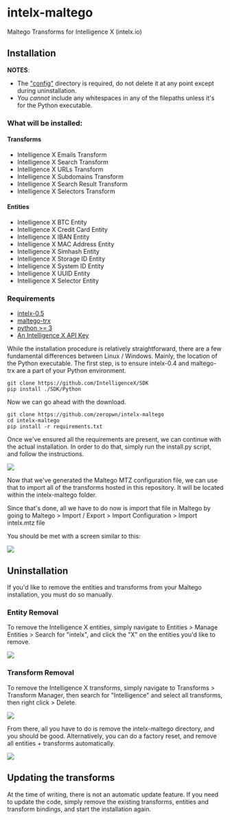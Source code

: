 # intelx-maltego
Maltego Transforms for Intelligence X (intelx.io)

## Installation

**NOTES**: 

* The ["config"](https://github.com/zeropwn/intelx-maltego/tree/master/config) directory is required, do not delete it at any point except during uninstallation.
* You *cannot* include any whitespaces in any of the filepaths unless it's for the Python executable.

### What will be installed:


#### Transforms
* Intelligence X Emails Transform
* Intelligence X Search Transform
* Intelligence X URLs Transform
* Intelligence X Subdomains Transform
* Intelligence X Search Result Transform
* Intelligence X Selectors Transform

#### Entities
* Intelligence X BTC Entity
* Intelligence X Credit Card Entity
* Intelligence X IBAN Entity
* Intelligence X MAC Address Entity
* Intelligence X Simhash Entity
* Intelligence X Storage ID Entity
* Intelligence X System ID Entity
* Intelligence X UUID Entity
* Intelligence X Selector Entity

### Requirements

* [intelx-0.5](https://github.com/IntelligenceX/SDK/tree/master/Python)
* [maltego-trx](https://github.com/paterva/maltego-trx)
* [python \>= 3](https://www.python.org/)
* [An Intelligence X API Key](https://intelx.io/product)

While the installation procedure is relatively straightforward, there are a few fundamental differences between Linux / Windows. Mainly, the location of the Python executable. The first step, is to ensure intelx-0.4 and maltego-trx are a part of your Python environment.

```
git clone https://github.com/IntelligenceX/SDK
pip install ./SDK/Python
```

Now we can go ahead with the download.

```
git clone https://github.com/zeropwn/intelx-maltego
cd intelx-maltego
pip install -r requirements.txt
```

Once we've ensured all the requirements are present, we can continue with the actual installation. In order to do that, simply run the install.py script, and follow the instructions.

![](https://i.imgur.com/mTYjpEg.png)

Now that we've generated the Maltego MTZ configuration file, we can use that to import all of the transforms hosted in this repository. It will be located within the intelx-maltego folder. 

Since that's done, all we have to do now is import that file in Maltego by going to Maltego > Import / Export > Import Configuration > Import intelx.mtz file

You should be met with a screen similar to this:

![](https://camo.githubusercontent.com/5e51005ed2eaf24bfa35068557a7f7a8fac833ee/68747470733a2f2f692e696d6775722e636f6d2f3658474b4b72752e706e67)


## Uninstallation

If you'd like to remove the entities and transforms from your Maltego installation, you must do so manually.

### Entity Removal

To remove the Intelligence X entities, simply navigate to Entities > Manage Entities > Search for "intelx", and click the "X" on the entities you'd like to remove.

![](https://i.imgur.com/5xpoXbr.png)

### Transform Removal

To remove the Intelligence X transforms, simply navigate to Transforms > Transform Manager, then search for "Intelligence" and select all transforms, then right click > Delete.

![](https://i.imgur.com/dkWbq1Q.png)

From there, all you have to do is remove the intelx-maltego directory, and you should be good. Alternatively, you can do a factory reset, and remove all entities + transforms automatically.

![](https://i.imgur.com/ze6nDkm.png)


## Updating the transforms

At the time of writing, there is not an automatic update feature. If you need to update the code, simply remove the existing transforms, entities and transform bindings, and start the installation again.
